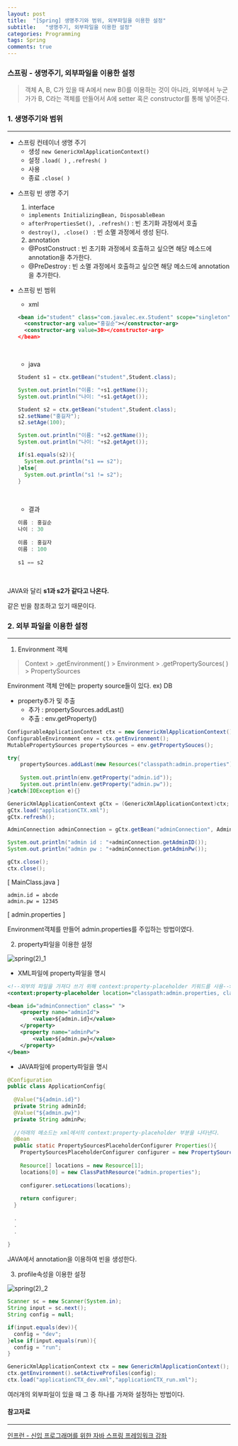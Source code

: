 ```yaml
---
layout: post
title:  "[Spring] 생명주기와 범위, 외부파일을 이용한 설정"
subtitle:   "생명주기, 외부파일을 이용한 설정"
categories: Programming
tags: Spring
comments: true
---
```


### 스프링 - 생명주기, 외부파일을 이용한 설정



>  객체 A, B, C가 있을 때 A에서 new B()를 이용하는 것이 아니라, 외부에서 누군가가 B, C라는 객체를 만들어서 A에 setter 혹은 constructor를 통해 넣어준다.



### 1. 생명주기와 범위

---

- 스프링 컨테이너 생명 주기
  - 생성 `new GenericXmlApplicationContext()` 
  - 설정 `.load( )` , `.refresh( )`
  - 사용 
  - 종료 `.close( )`





* 스프링 빈 생명 주기

  1) interface

  * `implements InitializingBean, DisposableBean`
  * `afterPropertiesSet(), .refresh()` : 빈 초기화 과정에서 호출
  * `destroy(), .close() ` : 빈 소멸 과정에서 생성 된다.  

  2) annotation

  * @PostConstruct : 빈 초기화 과정에서 호출하고 싶으면 해당 메소드에 annotation을 추가한다.
  * @PreDestroy : 빈 소멸 과정에서 호출하고 싶으면 해당 메소드에 annotation을 추가한다.





- 스프링 빈 범위

  - xml

  ```xml
  <bean id="student" class="com.javalec.ex.Student" scope="singleton">
  	<constructor-arg value="홍길순"></constructor-arg>
  	<constructor-arg value=30></constructor-arg>
  </bean>
  ```

  ​

  - java

  ```java
  Student s1 = ctx.getBean("student",Student.class);

  System.out.println("이름: "+s1.getName());
  System.out.println("나이: "+s1.getAget());

  Student s2 = ctx.getBean("student",Student.class);
  s2.setName("홍길자");
  s2.setAge(100);

  System.out.println("이름: "+s2.getName());
  System.out.println("나이: "+s2.getAget());

  if(s1.equals(s2)){
    System.out.println("s1 == s2");
  }else{
    System.out.println("s1 != s2");
  }
  ```

  ​

  - 결과

  ```java
  이름 : 홍길순
  나이 : 30
    
  이름 : 홍길자
  이름 : 100
    
  s1 == s2
  ```

  ​

JAVA와 달리 **s1과 s2가 같다고 나온다.**

같은 빈을 참조하고 있기 때문이다.





### 2. 외부 파일을 이용한 설정

---



1) Environment 객체

> Context > .getEnvironment( ) > Environment > .getPropertySources( ) > PropertySources



Environment 객체 안에는 property source들이 있다. ex) DB

- property추가 및 추출
  - 추가 : propertySources.addLast()
  - 추출 : env.getProperty()



```java
ConfigurableApplicationContext ctx = new GenericXmlApplicationContext();
ConfigurableEnvironment env = ctx.getEnvironment();
MutablePropertySources propertySources = env.getPropertySouces();

try{
	propertySources.addLast(new Resources("classpath:admin.properties"));
  
	System.out.println(env.getProperty("admin.id"));
	System.out.println(env.getProperty("admin.pw"));
}catch(IOException e){}

GenericXmlApplicationContext gCtx = (GenericXmlApplicationContext)ctx;
gCtx.load("applicationCTX.xml");
gCtx.refresh();

AdminConnection adminConnection = gCtx.getBean("adminConnection", AdminConnection.class);

System.out.println("admin id : "+adminConnection.getAdminID());
System.out.println("admin pw : "+adminConnection.getAdminPw());

gCtx.close();
ctx.close();

```

[ MainClass.java ]





```properties
admin.id = abcde
admin.pw = 12345
```

[ admin.properties ]



Environment객체를 만들어 admin.properties를 주입하는 방법이였다.





2) property파일을 이용한 설정

![spring(2)_1](https://hanareum95.github.io/assets/img/spring/spring(2)_1.JPG)

- XML파일에 property파일을 명시

```xml
<!--외부의 파일을 가져다 쓰기 위해 context:property-placeholder 키워드를 사용-->
<context:property-placeholder location="classpath:admin.properties, classpath:sub_admin.properties"/>

<bean id="adminConnection" class=" ">
	<property name="adminId">
		<value>${admin.id}</value>
	</property>
 	<property name="adminPw">
		<value>${admin.pw}</value>
	</property>
</bean>
```



- JAVA파일에 property파일을 명시

```java
@Configuration
public class ApplicationConfig{
  
  @Value("${admin.id}")
  private String adminId;
  @Value("${admin.pw}")
  private String adminPw;
  
  //아래의 메소드는 xml에서의 context:property-placeholder 부분을 나타낸다.
  @Bean
  public static PropertySourcesPlaceholderConfigurer Properties(){
    PropertySourcesPlaceholderConfigurer configurer = new PropertySourcesPlaceholderConfigurer();
    
    Resource[] locations = new Resource[1];
    locations[0] = new ClassPathResource("admin.properties");
    
    configurer.setLocations(locations);
    
    return configurer;
  }
  
  .
  .
  .
    
}
```

JAVA에서 annotation을 이용하여 빈을 생성한다.





3) profile속성을 이용한 설정

![spring(2)_2](https://hanareum95.github.io/assets/img/spring/spring(2)_2.JPG)



```java
Scanner sc = new Scanner(System.in);
String input = sc.next();
String config = null;

if(input.equals(dev)){
  config = "dev";
}else if(input.equals(run)){
  config = "run";
}

GenericXmlApplicationContext ctx = new GenericXmlApplicationContext();
ctx.getEnvironment().setActiveProfiles(config);
ctx.load("applicationCTX_dev.xml","applicationCTX_run.xml");
```

여러개의 외부파일이 있을 때 그 중 하나를 가져와 설정하는 방법이다. 





#### 참고자료

---

[인프런 - 신입 프로그래머를 위한 자바 스프링 프레임워크 강좌 ](https://www.inflearn.com/course/%EC%9E%90%EB%B0%94-%EC%8A%A4%ED%94%84%EB%A7%81-%EA%B0%95%EC%A2%8C/)